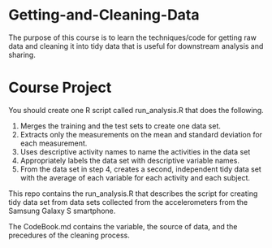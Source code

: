 # Getting-and-Cleaning-Data

The purpose of this course is to learn the techniques/code for getting raw data and cleaning it into tidy data that is useful for downstream analysis and sharing.

# Course Project

You should create one R script called run_analysis.R that does the following. 

1. Merges the training and the test sets to create one data set.
2. Extracts only the measurements on the mean and standard deviation for each measurement. 
3. Uses descriptive activity names to name the activities in the data set
4. Appropriately labels the data set with descriptive variable names. 
5. From the data set in step 4, creates a second, independent tidy data set with the average of each variable for each activity and each subject.

This repo contains the run_analysis.R that describes the script for creating tidy data set from data sets collected from the accelerometers from the Samsung Galaxy S smartphone.

The CodeBook.md contains the variable, the source of data, and the precedures of the cleaning process.

